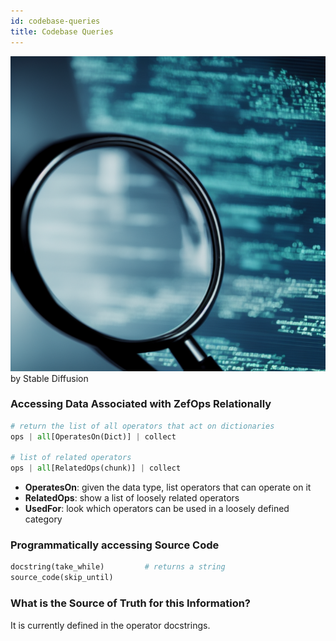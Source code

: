 ```yaml
---
id: codebase-queries
title: Codebase Queries
---
```


  
  
![](6d532654df99090ab3f3300625720cd9382e7ed4e60fba5ab5d19e8f034f2e65.png)  
by Stable Diffusion  
  
### Accessing Data Associated with ZefOps Relationally  
```python  
# return the list of all operators that act on dictionaries  
ops | all[OperatesOn(Dict)] | collect  
  
# list of related operators  
ops | all[RelatedOps(chunk)] | collect   
```  
  
- **OperatesOn**: given the data type, list operators that can operate on it  
- **RelatedOps**: show a list of loosely related operators  
- **UsedFor**: look which operators can be used in a loosely defined category  
  
  
  
### Programmatically accessing Source Code  
```python  
docstring(take_while)         # returns a string  
source_code(skip_until)  
```  
  
  
  
### What is the Source of Truth for this Information?  
It is currently defined in the operator docstrings.  
